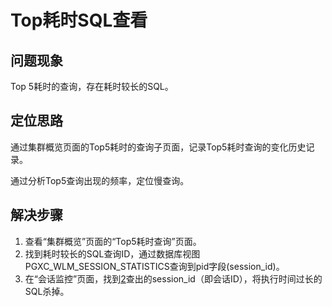 # Top耗时SQL查看<a name="ZH-CN_TOPIC_0000001405317102"></a>

## 问题现象<a name="zh-cn_topic_0000001076579583_section821173714379"></a>

Top 5耗时的查询，存在耗时较长的SQL。

## 定位思路<a name="zh-cn_topic_0000001076579583_section386655614379"></a>

通过集群概览页面的Top5耗时的查询子页面，记录Top5耗时查询的变化历史记录。

通过分析Top5查询出现的频率，定位慢查询。

## 解决步骤<a name="zh-cn_topic_0000001076579583_section69919963819"></a>

1.  查看“集群概览”页面的“Top5耗时查询”页面。
2.  <a name="zh-cn_topic_0000001076579583_li4816105212416"></a>找到耗时较长的SQL查询ID，通过数据库视图PGXC\_WLM\_SESSION\_STATISTICS查询到pid字段\(session\_id\)。
3.  在“会话监控”页面，找到[2](#zh-cn_topic_0000001076579583_li4816105212416)查出的session\_id（即会话ID），将执行时间过长的SQL杀掉。

